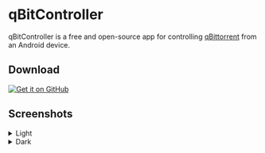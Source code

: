 # qBitController

qBitController is a free and open-source app for
controlling [qBittorrent](https://github.com/qbittorrent/qBittorrent) from an Android device.

## Download

[<img src="https://user-images.githubusercontent.com/15032958/208871323-c1c5511c-d6bc-47c8-b82b-7ce2f95f244a.png" alt="Get it on GitHub" height="80">](https://github.com/Bartuzen/qBitController/releases)

## Screenshots

<details>
<summary>Light</summary>
<p>
<img src="fastlane/metadata/android/en-US/images/phoneScreenshots/1.png" width="32%" />
<img src="fastlane/metadata/android/en-US/images/phoneScreenshots/2.png" width="32%" />
<img src="fastlane/metadata/android/en-US/images/phoneScreenshots/3.png" width="32%" />
<img src="fastlane/metadata/android/en-US/images/phoneScreenshots/4.png" width="32%" />
<img src="fastlane/metadata/android/en-US/images/phoneScreenshots/5.png" width="32%" />
<img src="fastlane/metadata/android/en-US/images/phoneScreenshots/6.png" width="32%" />
</p>
</details>

<details>
<summary>Dark</summary>
<p>
<img src="fastlane/metadata/android/en-US/images/phoneScreenshots/7.png" width="32%" />
<img src="fastlane/metadata/android/en-US/images/phoneScreenshots/8.png" width="32%" />
<img src="fastlane/metadata/android/en-US/images/phoneScreenshots/9.png" width="32%" />
<img src="fastlane/metadata/android/en-US/images/phoneScreenshots/10.png" width="32%" />
<img src="fastlane/metadata/android/en-US/images/phoneScreenshots/11.png" width="32%" />
<img src="fastlane/metadata/android/en-US/images/phoneScreenshots/12.png" width="32%" />
</p>
</details>
